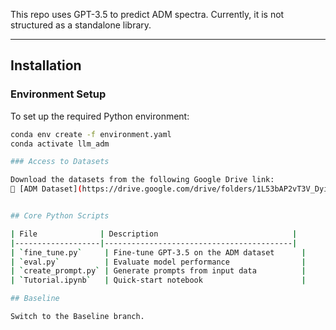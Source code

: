 
This repo uses GPT-3.5 to predict ADM spectra. Currently, it is not structured as a standalone library.

---

## Installation

### Environment Setup
To set up the required Python environment:

```bash
conda env create -f environment.yaml
conda activate llm_adm

### Access to Datasets

Download the datasets from the following Google Drive link:  
🔗 [ADM Dataset](https://drive.google.com/drive/folders/1L53bAP2vT3V_DyiwCOjSDX-SaRhrjLlk?usp=drive_link)


## Core Python Scripts

| File              | Description                              |
|-------------------|------------------------------------------|
| `fine_tune.py`     | Fine-tune GPT-3.5 on the ADM dataset      |
| `eval.py`          | Evaluate model performance                |
| `create_prompt.py` | Generate prompts from input data          |
| `Tutorial.ipynb`   | Quick-start notebook                      |

## Baseline

Switch to the Baseline branch.
